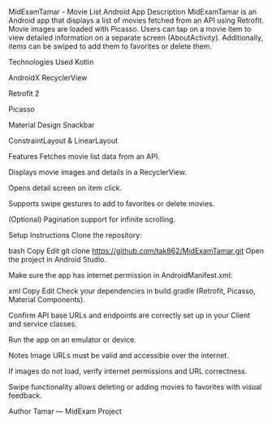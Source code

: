 MidExamTamar - Movie List Android App
Description
MidExamTamar is an Android app that displays a list of movies fetched from an API using Retrofit. Movie images are loaded with Picasso. Users can tap on a movie item to view detailed information on a separate screen (AboutActivity). Additionally, items can be swiped to add them to favorites or delete them.

Technologies Used
Kotlin

AndroidX RecyclerView

Retrofit 2

Picasso

Material Design Snackbar

ConstraintLayout & LinearLayout

Features
Fetches movie list data from an API.

Displays movie images and details in a RecyclerView.

Opens detail screen on item click.

Supports swipe gestures to add to favorites or delete movies.

(Optional) Pagination support for infinite scrolling.

Setup Instructions
Clone the repository:

bash
Copy
Edit
git clone https://github.com/tak862/MidExamTamar.git
Open the project in Android Studio.

Make sure the app has internet permission in AndroidManifest.xml:

xml
Copy
Edit
<uses-permission android:name="android.permission.INTERNET" />
Check your dependencies in build.gradle (Retrofit, Picasso, Material Components).

Confirm API base URLs and endpoints are correctly set up in your Client and service classes.

Run the app on an emulator or device.

Notes
Image URLs must be valid and accessible over the internet.

If images do not load, verify internet permissions and URL correctness.

Swipe functionality allows deleting or adding movies to favorites with visual feedback.

Author
Tamar — MidExam Project

